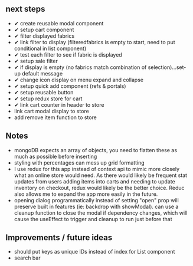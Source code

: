 ## next steps

- ✔ create reusable modal component
- ✔ setup cart component
- ✔ filter displayed fabrics
- ✔ link filter to display (filteredfabrics is empty to start, need to put conditional in list component)
- ✔ test each filter to see if fabric is displayed
- ✔ setup sale filter
- ✔ if display is empty (no fabrics match combination of selection)...set-up default message
- ✔ change icon display on menu expand and collapse
- ✔ setup quick add component (refs & portals)
- ✔ setup reusable button
- ✔ setup redux store for cart
- ✔ link cart counter in header to store
- link cart modal display to store
- add remove item function to store

## Notes

- mongoDB expects an array of objects, you need to flatten these as much as possible before inserting
- styling with percentages can mess up grid formatting
- I use redux for this app instead of context api to mimic more closely what an online store would need. As there would likely be frequent stat updates from users adding items into carts and needing to update inventory on checkout, redux would likely be the better choice. Reduc also allows me to expand the app more easily in the future.
- opening dialog programmatically instead of setting "open" prop will preserve built in features (ie: backdrop with showModal). can use a cleanup function to close the modal if dependency changes, which will cause the useEffect to trigger and cleanup to run just before that

## Improvements / future ideas

- should put keys as unique IDs instead of index for List component
- search bar

